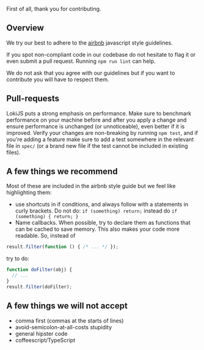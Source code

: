First of all, thank you for contributing.

## Overview

We try our best to adhere to the [airbnb](https://github.com/airbnb/javascript/blob/master/README.md) javascript style guidelines.

If you spot non-compliant code in our codebase do not hesitate to flag it or even submit a pull request.
Running `npm run lint` can help.

We do not ask that you agree with our guidelines but if you want to contribute you will have to respect them.

## Pull-requests

LokiJS puts a strong emphasis on performance. Make sure to benchmark performance on your machine before and after you apply a change and ensure performance is unchanged (or unnoticeable), even better if it is improved.
Verify your changes are non-breaking by running `npm test`, and if you're adding a feature make sure to add a test somewhere in the relevant file in `spec/` (or a brand new file if the test cannot be included in existing files).

## A few things we recommend

Most of these are included in the airbnb style guide but we feel like highlighting them:

* use shortcuts in if conditions, and always follow with a statements in curly brackets. Do not do:
`if (something) return;` instead do `if (something) { return; }`
* Name callbacks. When possible, try to declare them as functions that can be cached to save memory. This also makes your code more readable. So, instead of

```javascript
result.filter(function () { /* ... */ });
```

try to do:

```javascript
function doFilter(obj) {
  // ...
}
result.filter(doFilter);
```

## A few things we will not accept

* comma first (commas at the starts of lines)
* avoid-semicolon-at-all-costs stupidity
* general hipster code
* coffeescript/TypeScript
